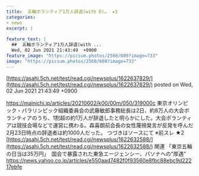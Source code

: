 ```yaml
---
title:  五輪ボランティア1万人辞退(with D)…  ★3  
categories:
- news
excerpt: |
  
feature_text: |
  ##  五輪ボランティア1万人辞退(with ...
  Wed, 02 Jun 2021 21:43:49  +0900
feature_image: "https://picsum.photos/2560/600?image=733"
image: "https://picsum.photos/2560/600?image=733"
---
```


[https://asahi.5ch.net/test/read.cgi/newsplus/1622637829/](https://asahi.5ch.net/test/read.cgi/newsplus/1622637829/)
posted on Wed, 02 Jun 2021 21:43:49  +0900

<!--more-->

https://mainichi.jp/articles/20210602/k00/00m/050/319000c 東京オリンピック・パラリンピック組織委員会の武藤敏郎事務総長は2日、約8万人の大会ボランティアのうち、1割超の約1万人が辞退したと明らかにした。大会ボランティアは競技会場などで運営に携わる。森喜朗前会長の女性蔑視発言が反発を呼んだ2月23日時点の辞退者は約1000人だった。 つづきはソースにて ※前スレ ★2 [https://asahi.5ch.net/test/read.cgi/newsplus/1622632588/](https://asahi.5ch.net/test/read.cgi/newsplus/1622632588/) 関連 「東京五輪の日当は35万円」　国会で暴露された東急エージェンシー、パソナへの“厚遇” https://news.yahoo.co.jp/articles/e550aad7482f0f93560e8fbc88ebc9d22217ebfe
